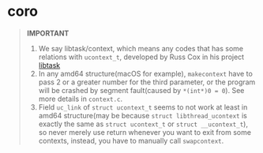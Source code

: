# coro

> **IMPORTANT**
> 
> 1. We say libtask/context, which means any codes that has some relations with `ucontext_t`, developed by Russ Cox in his project [libtask]()
> 2. In any amd64 structure(macOS for example), `makecontext` have to pass 2 or a greater number for the third parameter, or the program will be crashed by segment fault(caused by `*(int*)0 = 0`). See more details in `context.c`.
> 3. Field `uc_link` of `struct ucontext_t` seems to not work at least in amd64 structure(may be because `struct libthread_ucontext` is exactly the same as `struct ucontext_t` or `struct __ucontext_t`), so never merely use return whenever you want to exit from some contexts, instead, you have to manually call `swapcontext`.